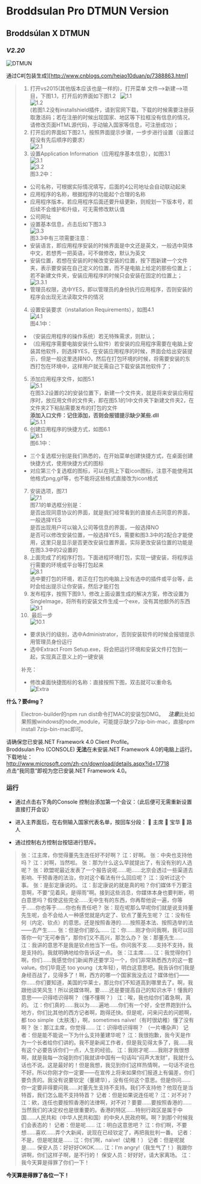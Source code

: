 # Broddsulan Pro DTMUN Version  
## Broddsúlan X DTMUN  
### *V2.20*  
![DTMUN](http://tva2.sinaimg.cn/crop.0.0.180.180.180/a034da3fjw1e8qgp5bmzyj2050050aa8.jpg)  

通过C#[包装生成][http://www.cnblogs.com/heiao10duan/p/7388863.html]
> 1.  打开vs2015(其他版本应该也是一样的)，打开菜单 文件——>新建——>项目，下图1.1，打开后的界面如下图1.2  
> ![1.1](http://images2017.cnblogs.com/blog/521465/201708/521465-20170818102749771-1932323087.png)  
> ![1.2](http://images2017.cnblogs.com/blog/521465/201708/521465-20170818103015381-1016719430.png)  
> (若图1.2没有installshield插件，请到官网下载，下载的时候需要注册获取激活码；若在注册的时候出现国家、地区等下拉框没有信息的情况，请修改页面HTML源代码，手动输入国家等信息，可注册成功)；  
> 2.  打开后的界面如下图2.1，按照界面提示步骤，一步步进行设置（设置过程没有先后顺序的要求）  
> ![2.1](http://images2017.cnblogs.com/blog/521465/201708/521465-20170818104159881-160520664.png)  
> 3.  设置Application Information（应用程序基本信息），如图3.1  
> ![3.1](http://images2017.cnblogs.com/blog/521465/201708/521465-20170818104422834-1443787840.png)  
> ![3.2](http://images2017.cnblogs.com/blog/521465/201708/521465-20170818105256662-396695937.png)  
> 图3.2中：  
> +  公司名称，可根据实际情况填写，后面的4公司地址会自动联动起来  
> +  应用程序的名称，根据程序的功能起个合理的名称  
> +  应用程序版本，若应用程序后面还要升级更新，则规划一下版本号，若后续不会维护和升级，可无需修改默认值  
> +  公司网址  
> +  设置基本信息，点击后如下图3.3  
> ![3.3](http://images2017.cnblogs.com/blog/521465/201708/521465-20170818105503865-387567157.png)  
> 图3.3中有三项需要注意：  
> +  安装语言，即应用程序安装的时候界面是中文还是英文，一般选中简体中文，若想秀一把英语，可不做修改，默认为英文  
> +  安装位置，若想在安装的时候改变安装的位置，按下图新建一个文件夹，表示要安装在自己定义的位置，而不是电脑上给定的那些位置上；若不新建文件夹，安装应用程序的时候只会安装在固定的位置上；  
> ![3.3.1](http://images2017.cnblogs.com/blog/521465/201708/521465-20170818105918475-1761919787.png)  
> +  管理员权限，选中YES，即以管理员的身份执行应用程序，否则安装的程序会出现无法读取文件的情况  
> 4.  设置安装要求（installation Requirements），如图4.1  
> ![4.1](http://images2017.cnblogs.com/blog/521465/201708/521465-20170818110507318-1409689427.png)  
>  图4.1中：  
> +  （安装应用程序的操作系统）若无特殊需求，则默认；  
> +  （应用程序需要电脑安装什么软件）若安装的应用程序需要在电脑上安装其他软件，则选择YES，在安装应用程序的时候，界面会给出安装提示，但是一般这里选择NO，然后在打包环境的时候，将需要安装的东西打包在环境中，这样用户就无需自己下载安装其他软件了；  
> 5.  添加应用程序文件，如图5.1  
> ![5.1](http://images2017.cnblogs.com/blog/521465/201708/521465-20170818111615115-1333667079.png)  
> 在图3.2设置的2的安装位置下，新建一个文件夹，就是将来安装应用程序时，放应用文件的文件夹，即在图5.1的1中文件夹下新建文件夹2，在文件夹2下粘贴需要发布的打包的文件  
> **添加入口文件：记住添加，否则会报错提示缺少某些.dll**  
> ![5.1.1](http://images2017.cnblogs.com/blog/521465/201708/521465-20170824132651293-1918221648.png)  
> 6.  创建应用程序的快捷方式，如图6.1  
> ![6.1](http://images2017.cnblogs.com/blog/521465/201708/521465-20170818112116053-1876068676.png)  
> 图6.1中：  
> +  三个复选框分别是我们熟悉的，在开始菜单创建快捷方式，在桌面创建快捷方式，使用快捷方式的图标  
> +  对应第三个复选框的图标，可以在网上下载icon图标，注意不能使用其他格式png,gif等，也不能将这些格式直接改为icon格式  
> 7.  安装选项，图7.1  
> ![7.1](http://images2017.cnblogs.com/blog/521465/201708/521465-20170818112541881-155441879.png)  
> 图7.1的单选框分别是：  
> 是否出现同意协议的界面，就是我们经常看到的直接点击同意的界面，一般选择YES  
> 是否出现用户可以输入公司等信息的界面，一般选择NO  
> 是否可以修改安装位置，一般选择YES，需要和图3.3中的2配合才能使用，这里只是显示是否更改安装位置界面，实际更改安装位置的功能是在图3.3中的2设置的  
> 8.  上面完成了的程序打包，下面进程环境打包，实现一键安装，将程序运行需要的环境或平台等打包起来  
> ![8.1](http://images2017.cnblogs.com/blog/521465/201708/521465-20170818114024928-1050131613.png)  
> 选中要打包的环境，若正在打包的电脑上没有选中的插件或平台等，此时会给出提示让你安装，然后才能打包  
> 9.  发布程序，按照下图9.1，修改上面设置生成的解决方案，修改设置为SingleImage，将所有的安装文件生成一个exe，没有其他额外的东西  
> ![9.1](http://images2017.cnblogs.com/blog/521465/201708/521465-20170818113524756-745467434.png)  
> 10.  最后一步  
> ![10.1](http://images2017.cnblogs.com/blog/521465/201708/521465-20170818114751678-1821006901.png)  
> +  要求执行的级别，选中Administrator，否则安装软件的时候会报错提示用管理员身份运行  
> +  选中Extract From Setup.exe，将会把运行环境和安装文件打包到一起，实现真正意义上的一键安装  
>   
>  补充：  
> +  修改桌面快捷图标的名称：直接按照下图，双击就可以重命名  
> ![Extra](http://images2017.cnblogs.com/blog/521465/201708/521465-20170824132132511-1917015155.png)  
  
**什么？要dmg？**  
> Electron-builder的npm run dist命令打MAC的安装包DMG。  
> ***注意***此处如果照搬windows的node_module，可能提示缺少7zip-bin-mac，直接npm install 7zip-bin-mac即可。



请确保您已安装.NET Framework 4.0 Client Profile。  
Broddsulan Pro (CONSOLE) **无法**在未安装.NET Framework 4.0的电脑上运行。  
下载地址：  
http://www.microsoft.com/zh-cn/download/details.aspx?id=17718  
点击“我同意”即视为您已安装.NET Framework 4.0。

### 运行
+  通过点击右下角的Console 控制台添加第一个会议：（此后便可无需重新设置直接打开会议）
+  进入主界面后，在右侧输入国家代表名单，按回车分段：
 主席
 宝华
 路人

+  通过控制右方控制台按钮进行怒斥。

> 张：江主席，你觉得董先生连任好不好啊？
> 江：好啊。
> 张：中央也支持他吗？
> 江：对啊，当然啦。
> 张：那为什么这么早就提出了，有没有别的人选呢？
> 张：欧盟呢最近发表了一个报告说呢……呃……北京会透过一些渠道去影响、干预香港的法治，你对这个看法有什么回应呢？
> 江：没听过这个事。
> 张：是彭定康说的。
> 江：彭定康说的就是真的啦？你们媒体千万要注意啊，不要“见着风，是得雨”啊。接到这些消息，你媒体本身也要判断，明白意思吗？假使这些完全……无中生有的东西，你再帮他说一遍，你等于……你也等于……你也有责任吧？
> 张：现在呢那么早呢你们就是说支持董先生呢，会不会给人一种感觉就是内定了、钦点了董先生呢？
> 江：没有任何（内定、钦点）的意思。还是按照香港的……按照基本法、按照选举的法——去产生……
> 张：但是你们那么……
> 江：你……刚才你问我啊，我可以回答你一句“无可奉告”，那你们又不高兴，那怎么办？
> 张：那董先生……
> 江：我讲的意思不是我是钦点他当下一任。你问我不支……支持不支持，我是支持的。我就明确地给你告诉这一点。
> 张：江主席……
> 江：我觉得你们啊，你们……我感觉你们新闻界还要学习一个，你们非常熟悉西方的这一套 value。你们毕竟还 too young（太年轻），明白这意思吧。我告诉你们我是身经百战了，见得多了！啊，西方的哪一个国家我没去过？媒体他们——你……你们要知道，美国的华莱士，那比你们不知道高到哪里去了。啊，我跟他谈笑风生！所以说媒体啊，要……还是要提高自己的知识水平！懂我的意思——识得唔识得啊？（懂不懂啊？）
> 江：唉，我也给你们着急啊，真的。
> 江：你们真的……我以为……遍地……你们有一个好，全世界跑到什么地方，你们比其他的西方记者啊，跑得还快。但是呢，问来问去的问题啊，都 too simple（太肤浅），啊，sometimes naïve!（有时很幼稚）懂了没有啊？
> 张：那江主席，你觉得……
> 江：识得唔识得啊？
> （一片嘈杂声）
> 记者：但是能不能说一下为什么支持董建华呢？
> 江：我很抱歉，我今天是作为一个长者给你们讲的。我不是新闻工作者，但是我见得太多了，我……我有这个必要告诉你们一点，人生的经验。
> 江：我刚才呢……我刚才我很想啊，就是我每一次碰到你们我就讲中国有一句话叫“闷声大发财”，我就什么话也不说。这是最好的！但是我想，我见到你们这样热情啊，一句话不说也不好。所以你刚才你一定要——在宣传上将来如果你们报道上有偏差，你们要负责的。我没有说要钦定（董建华），没有任何这个意思。但是你问……你一定要非得要问我……对董先生支持不支持。我们不支持他？他现在是当特首，我们怎么能不支持特首？
> 记者：但是如果说连任呢？
> 江：对不对？
> 江：欸，连任也要按照香港的法律啊，对不对？要要……要按照香港的……当然我们的决定权也是很重要的。香港的特区……特别行政区是属于中国……人民共和（中华人民共和国）的中央人民政府啊。啊？到那个时候我们会表态的！
> 记者：但是呢……
> 江：明白这意思吧？
> 江：你们啊，不要想……喜欢……弄个大新闻，说现在已经钦定了，再把我批判一番。
> 记者：不是，但是呢就是……
> 江：你们啊，naïve!（幼稚！）
> 记者：但是呢就是……
> 保安人员：好好好OKOK……
> 江：I'm angry!（我生气了！）我跟你讲啊，你们这样子啊，是不行的！
> 保安人员：好好好，请大家离场。
> 江：我今天算是得罪了你们一下！

**今天算是得罪了各位一下！**
